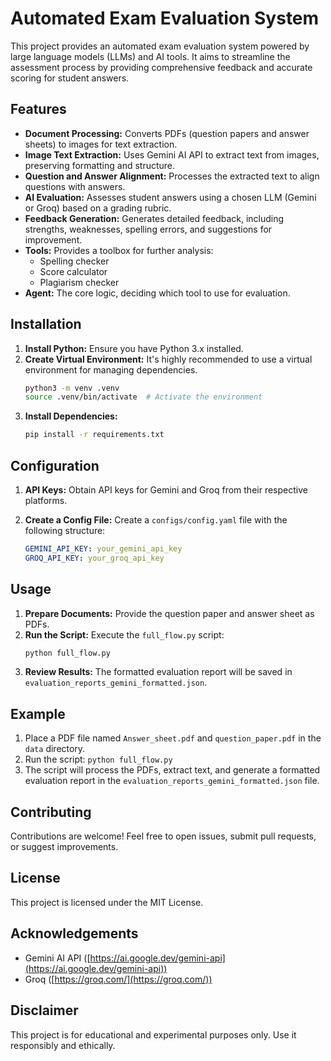 # Automated Exam Evaluation System

This project provides an automated exam evaluation system powered by large language models (LLMs) and AI tools. It aims to streamline the assessment process by providing comprehensive feedback and accurate scoring for student answers.

## Features

- **Document Processing:**  Converts PDFs (question papers and answer sheets) to images for text extraction.
- **Image Text Extraction:** Uses Gemini AI API to extract text from images, preserving formatting and structure.
- **Question and Answer Alignment:** Processes the extracted text to align questions with answers.
- **AI Evaluation:**  Assesses student answers using a chosen LLM (Gemini or Groq) based on a grading rubric.
- **Feedback Generation:**  Generates detailed feedback, including strengths, weaknesses, spelling errors, and suggestions for improvement.
- **Tools:**  Provides a toolbox for further analysis:
    - Spelling checker
    - Score calculator
    - Plagiarism checker
- **Agent:**  The core logic, deciding which tool to use for evaluation.

## Installation

1. **Install Python:** Ensure you have Python 3.x installed.
2. **Create Virtual Environment:**  It's highly recommended to use a virtual environment for managing dependencies.
    ```bash
    python3 -m venv .venv
    source .venv/bin/activate  # Activate the environment
    ```
3. **Install Dependencies:**
    ```bash
    pip install -r requirements.txt
    ```

## Configuration

1. **API Keys:**  Obtain API keys for Gemini and Groq from their respective platforms.
2. **Create a Config File:**  Create a `configs/config.yaml` file with the following structure:

   ```yaml
   GEMINI_API_KEY: your_gemini_api_key
   GROQ_API_KEY: your_groq_api_key
   ```

## Usage

1. **Prepare Documents:** Provide the question paper and answer sheet as PDFs.
2. **Run the Script:** Execute the `full_flow.py` script:
    ```bash
    python full_flow.py
    ```
3. **Review Results:**  The formatted evaluation report will be saved in `evaluation_reports_gemini_formatted.json`.

## Example

1. Place a PDF file named `Answer_sheet.pdf` and `question_paper.pdf` in the `data` directory.
2. Run the script: `python full_flow.py`
3. The script will process the PDFs, extract text, and generate a formatted evaluation report in the `evaluation_reports_gemini_formatted.json` file.

## Contributing

Contributions are welcome! Feel free to open issues, submit pull requests, or suggest improvements. 

## License

This project is licensed under the MIT License.

## Acknowledgements

- Gemini AI API ([https://ai.google.dev/gemini-api](https://ai.google.dev/gemini-api))
- Groq ([https://groq.com/](https://groq.com/))

## Disclaimer

This project is for educational and experimental purposes only. Use it responsibly and ethically. 
